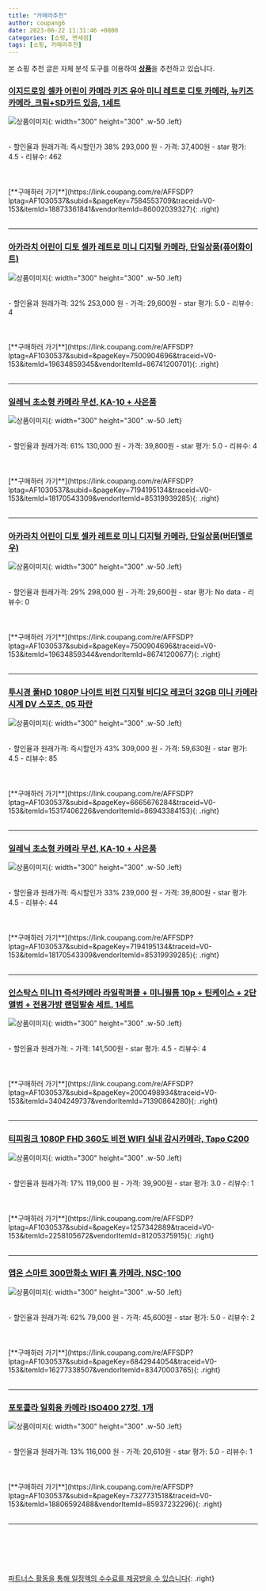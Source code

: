 ```yaml
---
title: "카메라추천"
author: coupang6
date: 2023-06-22 11:31:46 +0800
categories: [쇼핑, 면세점]
tags: [쇼핑, 카메라추천]
---
```


본 쇼핑 추천 글은 자체 분석 도구를 이용하여 [**상품**](https://link.coupang.com/a/bao1ui)을 추천하고 있습니다.

### [이지드로잉 셀카 어린이 카메라 키즈 유아 미니 레트로 디토 카메라, 뉴키즈카메라_크림+SD카드 있음, 1세트](https://link.coupang.com/re/AFFSDP?lptag=AF1030537&subid=&pageKey=7584553709&traceid=V0-153&itemId=18873361841&vendorItemId=86002039327)

![상품이미지](https://thumbnail6.coupangcdn.com/thumbnails/remote/230x230ex/image/vendor_inventory/52af/3936ad48aa88494483bccb96d7edab7389784cc895ebc9198c0667e67241.jpg){: width="300" height="300" .w-50 .left}


<br>
- 할인율과 원래가격: 즉시할인가 38%  293,000   원
- 가격: 37,400원
- star 평가: 4.5
- 리뷰수: 462
<br>
<br>
<br>
<br>
[**구매하러 가기**](https://link.coupang.com/re/AFFSDP?lptag=AF1030537&subid=&pageKey=7584553709&traceid=V0-153&itemId=18873361841&vendorItemId=86002039327){: .right}
<br>
<br>

---

### [아카라치 어린이 디토 셀카 레트로 미니 디지털 카메라, 단일상품(퓨어화이트)](https://link.coupang.com/re/AFFSDP?lptag=AF1030537&subid=&pageKey=7500904696&traceid=V0-153&itemId=19634859345&vendorItemId=86741200701)

![상품이미지](https://thumbnail9.coupangcdn.com/thumbnails/remote/230x230ex/image/retail/images/2023/07/31/14/7/c94c55ac-6741-42b1-91b6-7c3e381f12d0.jpg){: width="300" height="300" .w-50 .left}


<br>
- 할인율과 원래가격: 32%  253,000   원
- 가격: 29,600원
- star 평가: 5.0
- 리뷰수: 4
<br>
<br>
<br>
<br>
[**구매하러 가기**](https://link.coupang.com/re/AFFSDP?lptag=AF1030537&subid=&pageKey=7500904696&traceid=V0-153&itemId=19634859345&vendorItemId=86741200701){: .right}
<br>
<br>

---

### [일레닉 초소형 카메라 무선, KA-10 + 사은품](https://link.coupang.com/re/AFFSDP?lptag=AF1030537&subid=&pageKey=7194195134&traceid=V0-153&itemId=18170543309&vendorItemId=85319939285)

![상품이미지](https://thumbnail7.coupangcdn.com/thumbnails/remote/230x230ex/image/vendor_inventory/f821/060f0cc48ce9c12b36b049a091ff597f8f18d43ac070bc59ef7ad8b1253c.jpg){: width="300" height="300" .w-50 .left}


<br>
- 할인율과 원래가격: 61%  130,000   원
- 가격: 39,800원
- star 평가: 5.0
- 리뷰수: 4
<br>
<br>
<br>
<br>
[**구매하러 가기**](https://link.coupang.com/re/AFFSDP?lptag=AF1030537&subid=&pageKey=7194195134&traceid=V0-153&itemId=18170543309&vendorItemId=85319939285){: .right}
<br>
<br>

---

### [아카라치 어린이 디토 셀카 레트로 미니 디지털 카메라, 단일상품(버터멜로우)](https://link.coupang.com/re/AFFSDP?lptag=AF1030537&subid=&pageKey=7500904696&traceid=V0-153&itemId=19634859344&vendorItemId=86741200677)

![상품이미지](https://thumbnail10.coupangcdn.com/thumbnails/remote/230x230ex/image/retail/images/2023/07/31/14/3/ef904771-f304-4f48-b155-2751578c1f92.jpg){: width="300" height="300" .w-50 .left}


<br>
- 할인율과 원래가격: 29%  298,000   원
- 가격: 29,600원
- star 평가: No data
- 리뷰수: 0
<br>
<br>
<br>
<br>
[**구매하러 가기**](https://link.coupang.com/re/AFFSDP?lptag=AF1030537&subid=&pageKey=7500904696&traceid=V0-153&itemId=19634859344&vendorItemId=86741200677){: .right}
<br>
<br>

---

### [투시경 풀HD 1080P 나이트 비전 디지털 비디오 레코더 32GB 미니 카메라 시계 DV 스포츠, 05 파란](https://link.coupang.com/re/AFFSDP?lptag=AF1030537&subid=&pageKey=6665676284&traceid=V0-153&itemId=15317406226&vendorItemId=86943384153)

![상품이미지](https://thumbnail9.coupangcdn.com/thumbnails/remote/230x230ex/image/vendor_inventory/f1ad/f65fe2e21e1e288932e953d4028041878dd4722eb5cd65c60068f041b366.jpg){: width="300" height="300" .w-50 .left}


<br>
- 할인율과 원래가격: 즉시할인가 43%  309,000   원
- 가격: 59,630원
- star 평가: 4.5
- 리뷰수: 85
<br>
<br>
<br>
<br>
[**구매하러 가기**](https://link.coupang.com/re/AFFSDP?lptag=AF1030537&subid=&pageKey=6665676284&traceid=V0-153&itemId=15317406226&vendorItemId=86943384153){: .right}
<br>
<br>

---

### [일레닉 초소형 카메라 무선, KA-10 + 사은품](https://link.coupang.com/re/AFFSDP?lptag=AF1030537&subid=&pageKey=7194195134&traceid=V0-153&itemId=18170543309&vendorItemId=85319939285)

![상품이미지](https://thumbnail7.coupangcdn.com/thumbnails/remote/230x230ex/image/vendor_inventory/f821/060f0cc48ce9c12b36b049a091ff597f8f18d43ac070bc59ef7ad8b1253c.jpg){: width="300" height="300" .w-50 .left}


<br>
- 할인율과 원래가격: 즉시할인가 33%  239,000   원
- 가격: 39,800원
- star 평가: 4.5
- 리뷰수: 44
<br>
<br>
<br>
<br>
[**구매하러 가기**](https://link.coupang.com/re/AFFSDP?lptag=AF1030537&subid=&pageKey=7194195134&traceid=V0-153&itemId=18170543309&vendorItemId=85319939285){: .right}
<br>
<br>

---

### [인스탁스 미니11 즉석카메라 라일락퍼플 + 미니필름 10p + 틴케이스 + 2단앨범 + 전용가방 랜덤발송 세트, 1세트](https://link.coupang.com/re/AFFSDP?lptag=AF1030537&subid=&pageKey=2000498934&traceid=V0-153&itemId=3404249737&vendorItemId=71390864280)

![상품이미지](https://thumbnail7.coupangcdn.com/thumbnails/remote/230x230ex/image/retail/images/540756744769570-bc8cebe8-960a-4127-a392-131c2b4bdc5c.jpg){: width="300" height="300" .w-50 .left}


<br>
- 할인율과 원래가격: 
- 가격: 141,500원
- star 평가: 4.5
- 리뷰수: 4
<br>
<br>
<br>
<br>
[**구매하러 가기**](https://link.coupang.com/re/AFFSDP?lptag=AF1030537&subid=&pageKey=2000498934&traceid=V0-153&itemId=3404249737&vendorItemId=71390864280){: .right}
<br>
<br>

---

### [티피링크 1080P FHD 360도 비전 WIFI 실내 감시카메라, Tapo C200](https://link.coupang.com/re/AFFSDP?lptag=AF1030537&subid=&pageKey=1257342889&traceid=V0-153&itemId=2258105672&vendorItemId=81205375915)

![상품이미지](https://thumbnail10.coupangcdn.com/thumbnails/remote/230x230ex/image/vendor_inventory/5474/192ba7f4d24c7996ee85f4900e41595cdaf4ce9d58764a9703809a50a8fb.jpg){: width="300" height="300" .w-50 .left}


<br>
- 할인율과 원래가격: 17%  119,000   원
- 가격: 39,900원
- star 평가: 3.0
- 리뷰수: 1
<br>
<br>
<br>
<br>
[**구매하러 가기**](https://link.coupang.com/re/AFFSDP?lptag=AF1030537&subid=&pageKey=1257342889&traceid=V0-153&itemId=2258105672&vendorItemId=81205375915){: .right}
<br>
<br>

---

### [앱온 스마트 300만화소 WIFI 홈 카메라, NSC-100](https://link.coupang.com/re/AFFSDP?lptag=AF1030537&subid=&pageKey=6842944054&traceid=V0-153&itemId=16277338507&vendorItemId=83470003765)

![상품이미지](https://thumbnail8.coupangcdn.com/thumbnails/remote/230x230ex/image/vendor_inventory/5211/a438550e3e5d1b0c0077f454984839a009063b14b3ae2dd7bf863b9b3d94.jpg){: width="300" height="300" .w-50 .left}


<br>
- 할인율과 원래가격: 62%  79,000   원
- 가격: 45,600원
- star 평가: 5.0
- 리뷰수: 2
<br>
<br>
<br>
<br>
[**구매하러 가기**](https://link.coupang.com/re/AFFSDP?lptag=AF1030537&subid=&pageKey=6842944054&traceid=V0-153&itemId=16277338507&vendorItemId=83470003765){: .right}
<br>
<br>

---

### [포토콜라 일회용 카메라 ISO400 27컷, 1개](https://link.coupang.com/re/AFFSDP?lptag=AF1030537&subid=&pageKey=7327731518&traceid=V0-153&itemId=18806592488&vendorItemId=85937232296)

![상품이미지](https://thumbnail8.coupangcdn.com/thumbnails/remote/230x230ex/image/retail/images/53103831988859-2ffacbdb-102f-4fb5-8fe7-78b5ac7eb776.jpg){: width="300" height="300" .w-50 .left}


<br>
- 할인율과 원래가격: 13%  116,000   원
- 가격: 20,610원
- star 평가: 5.0
- 리뷰수: 1
<br>
<br>
<br>
<br>
[**구매하러 가기**](https://link.coupang.com/re/AFFSDP?lptag=AF1030537&subid=&pageKey=7327731518&traceid=V0-153&itemId=18806592488&vendorItemId=85937232296){: .right}
<br>
<br>

---
<br><br><br><br><br> [파트너스 활동을 통해 일정액의 수수료를 제공받을 수 있습니다](https://link.coupang.com/a/bao1ui){: .right}